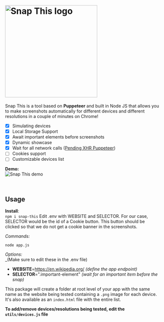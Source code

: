 <h1><img src="http://eugeniosegala.it/wp-content/uploads/2019/09/snap-logo.png" width="300" title="Snap This logo"></h1>

Snap This is a tool based on **Puppeteer** and built in Node JS that allows you to make screenshots automatically for different devices and different resolutions in a couple of minutes on Chrome!


- [x] Simulating devices
- [x] Local Storage Support
- [x] Await important elements before screenshots
- [x] Dynamic showcase
- [x] Wait for all network calls ([Pending XHR Puppeteer](https://github.com/jtassin/pending-xhr-puppeteer))
- [ ] Cookies support
- [ ] Customizable devices list

**Demo:**<br>
![Snap This demo](http://eugeniosegala.it/wp-content/uploads/2019/09/snap-this.gif)

<br />

<h2>Usage</h2>

**Install**: <br />
`npm i snap-this`
Edit .env with WEBSITE and SELECTOR.
For our case, SELECTOR would be the id of a Cookie button.  This button should be clicked so that we do not get a cookie banner in the screenshots.

_Commands:_


`node app.js`

_Options:_ <br />
_(Make sure to edit these in the .env file)
- **WEBSITE**=https://en.wikipedia.org/ _(define the app endpoint)_
- **SELECTOR**=".important-element" _(wait for an important item before the snap)_


This package will create a folder at root level of your app with the same name as the website being tested containing a `.png` image for each device. It's also available as an `index.html` file with the entire list.

**To add/remove devices/resolutions being tested, edit the `utils/devices.js` file**

